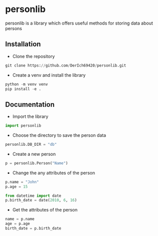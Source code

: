 # personlib

personlib is a library which offers useful methods for storing data about persons

## Installation

- Clone the repository
```py
git clone https://github.com/DerIch69420/personlib.git
```

- Create a venv and install the library
```py
python -m venv venv
pip install -e .
```

## Documentation

- Import the library
```py
import personlib
```

- Choose the directory to save the person data
```py
personlib.DB_DIR = "db"
```

- Create a new person
```py
p = personlib.Person("Name")
```

- Change the any attributes of the person
```py
p.name = "John"
p.age = 15

from datetime import date
p.birth_date = date(2010, 6, 16)
```

- Get the attributes of the person
```py
name = p.name
age = p.age
birth_date = p.birth_date
```

